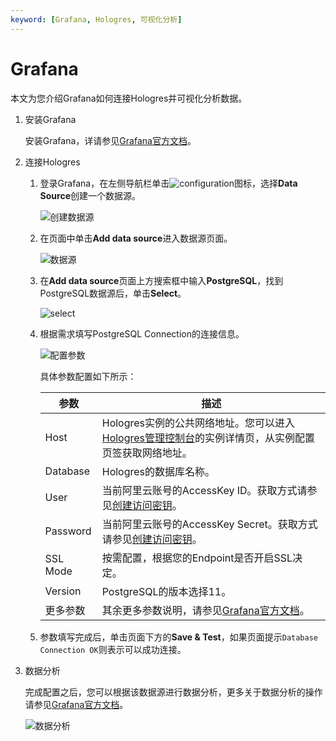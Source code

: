 ```yaml
---
keyword: [Grafana, Hologres, 可视化分析]
---
```


# Grafana

本文为您介绍Grafana如何连接Hologres并可视化分析数据。

1.  安装Grafana

    安装Grafana，详请参见[Grafana官方文档](https://grafana.com/docs/grafana/latest/installation/?pg=docs)。

2.  连接Hologres

    1.  登录Grafana，在左侧导航栏单击![configuration](https://static-aliyun-doc.oss-accelerate.aliyuncs.com/assets/img/zh-CN/3422730261/p271368.png)图标，选择**Data Source**创建一个数据源。

        ![创建数据源](https://static-aliyun-doc.oss-accelerate.aliyuncs.com/assets/img/zh-CN/3422730261/p271370.png)

    2.  在页面中单击**Add data source**进入数据源页面。

        ![数据源](https://static-aliyun-doc.oss-accelerate.aliyuncs.com/assets/img/zh-CN/3422730261/p271376.png)

    3.  在**Add data source**页面上方搜索框中输入**PostgreSQL**，找到PostgreSQL数据源后，单击**Select**。

        ![select](https://static-aliyun-doc.oss-accelerate.aliyuncs.com/assets/img/zh-CN/3422730261/p271387.png)

    4.  根据需求填写PostgreSQL Connection的连接信息。

        ![配置参数](https://static-aliyun-doc.oss-accelerate.aliyuncs.com/assets/img/zh-CN/3422730261/p271396.png)

        具体参数配置如下所示：

        |参数|描述|
        |--|--|
        |Host|Hologres实例的公共网络地址。您可以进入[Hologres管理控制台](https://hologram.console.aliyun.com/#/instance)的实例详情页，从实例配置页签获取网络地址。|
        |Database|Hologres的数据库名称。|
        |User|当前阿里云账号的AccessKey ID。获取方式请参见[创建访问密钥](/cn.zh-CN/准备工作/准备阿里云账号.md)。|
        |Password|当前阿里云账号的AccessKey Secret。获取方式请参见[创建访问密钥](/cn.zh-CN/准备工作/准备阿里云账号.md)。|
        |SSL Mode|按需配置，根据您的Endpoint是否开启SSL决定。|
        |Version|PostgreSQL的版本选择11。|
        |更多参数|其余更多参数说明，请参见[Grafana官方文档](https://grafana.com/docs/grafana/latest/datasources/postgres/)。|

    5.  参数填写完成后，单击页面下方的**Save & Test**，如果页面提示`Database Connection OK`则表示可以成功连接。

3.  数据分析

    完成配置之后，您可以根据该数据源进行数据分析，更多关于数据分析的操作请参见[Grafana官方文档](https://grafana.com/docs/grafana/latest/getting-started/)。

    ![数据分析](https://static-aliyun-doc.oss-accelerate.aliyuncs.com/assets/img/zh-CN/3422730261/p271454.png)


